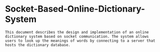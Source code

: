 # Socket-Based-Online-Dictionary-System
    This document describes the design and implementation of an online dictionary system based on socket communication. The system allows users to look up the meanings of words by connecting to a server that hosts the dictionary database.
